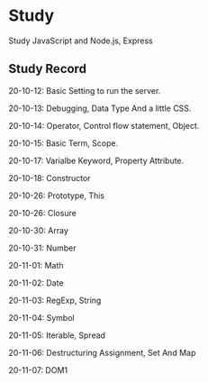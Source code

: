 # Study

Study JavaScript and Node.js, Express

## Study Record

20-10-12: Basic Setting to run the server.<p>
20-10-13: Debugging, Data Type And a little CSS.<p>
20-10-14: Operator, Control flow statement, Object.<p>
20-10-15: Basic Term, Scope.<p>
20-10-17: Varialbe Keyword, Property Attribute.<p>
20-10-18: Constructor<p>
20-10-26: Prototype, This<p>
20-10-26: Closure<p>
20-10-30: Array<p>
20-10-31: Number<p>
20-11-01: Math<p>
20-11-02: Date<p>
20-11-03: RegExp, String<p>
20-11-04: Symbol<p>
20-11-05: Iterable, Spread<p>
20-11-06: Destructuring Assignment, Set And Map<p>
20-11-07: DOM1<p>